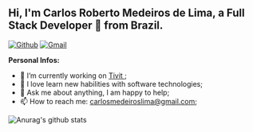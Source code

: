 ## Hi, I'm Carlos Roberto Medeiros de Lima, a Full Stack Developer 🚀 from Brazil.

[![Github](https://camo.githubusercontent.com/71306d540e1cc165cf679a0eb24b6a88f1aae9be/68747470733a2f2f696d672e736869656c64732e696f2f62616467652f2d4769746875622d3030303f7374796c653d666c6174266c6f676f3d476974687562266c6f676f436f6c6f723d7768697465)](https://github.com/CarlosRobertoMedeiros) [![Gmail](https://camo.githubusercontent.com/e10f1bf75301fdc95d63d7251e4373b819406497/68747470733a2f2f696d672e736869656c64732e696f2f62616467652f2d476d61696c2d6331343433383f7374796c653d666c6174266c6f676f3d476d61696c266c6f676f436f6c6f723d7768697465)](mailto:carlosmedeiroslima@gmail.com)

**Personal Infos:**

-   💼 I’m currently working on [Tivit ](https://tivit.com/);
-   🔧 I love learn new habilities with software technologies;
-   💬 Ask me about anything, I am happy to help;
-   📫 How to reach me: [carlosmedeiroslima@gmail.com](mailto:carlosmedeiroslima@gmail.com);

![Anurag's github stats](https://github-readme-stats.vercel.app/api?username=CarlosRobertoMedeiros&show_icons=true&theme=default)
